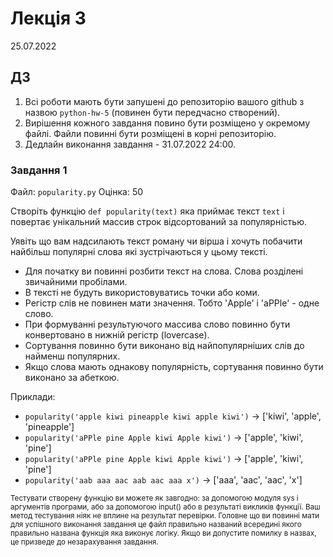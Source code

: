 # Лекція 3
25.07.2022


## ДЗ

1. Всі роботи мають бути запушені до репозиторію вашого github з назвою `python-hw-5` (повинен бути передчасно створений).
1. Вирішення кожного завдання повино бути розміщено у окремому файлі. Файли повинні бути розміщені в корні репозиторію.
2. Дедлайн виконання завдання - 31.07.2022  24:00.
  
### Завдання 1

Файл: `popularity.py`
Оцінка: 50


Створіть функцію `def popularity(text)` яка приймає текст `text` і повертає унікальний массив строк відсортований за популярністью.

Уявіть що вам надсилають текст роману чи вірша і хочуть побачити найбільш популярні слова які зустрічаються у цьому тексті.

- Для початку ви повинні розбити текст на слова. Слова розділені звичайними пробілами.
- В тексті не будуть використовуватись точки або коми.
- Регістр слів не повинен мати значення. Тобто 'Apple' і 'aPPle' - одне слово.
- При формуванні результуючого массива слово повинно бути конвертовано в нижній регістр (lovercase). 
- Сортування повинно бути виконано від найпопулярніших слів до найменш популярних.
- Якщо слова мають однакову популярність, сортування повинно бути виконано за абеткою.


Приклади:
- `popularity('apple kiwi pineapple kiwi apple kiwi')` -> ['kiwi', 'apple', 'pineapple']
- `popularity('aPPle pine Apple kiwi Apple kiwi')` -> ['apple', 'kiwi', 'pine']
- `popularity('aPPle pine Apple kiwi Apple kiwi')` -> ['apple', 'kiwi', 'pine']
- `popularity('aab aaa aac aab aac aaa x')` -> ['aaa', 'aac', 'aac', 'x']



<sub>
Тестувати створену функцію ви можете як завгодно: за допомогою модуля sys і аргументів програми, або за допомогою input() або в результаті викликів функції. Ваш метод тестування ніяк не вплине на результат перевірки.
</sub>
<sub>
Головне що ви повинні мати для успішного виконання завдання це файл правильно названий всередині якого правильно названа функція яка виконує логіку.
Якщо ви допустите помилку в назвах, це призведе до незарахування завдання.
</sub>